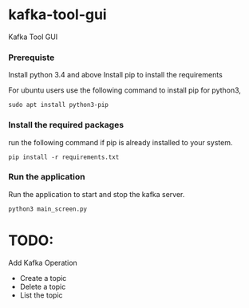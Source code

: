 # kafka-tool-gui
Kafka Tool GUI  

### Prerequiste
Install python 3.4 and above
Install pip to install the requirements

For ubuntu users use the following command to install pip for python3,

`sudo apt install python3-pip`

### Install the required packages
run the following command if pip is already installed to your system.

`pip install -r requirements.txt`

### Run the application
Run the application to start and stop the kafka server.

`python3 main_screen.py`

# TODO:
Add Kafka Operation
- Create a topic
- Delete a topic
- List the topic
